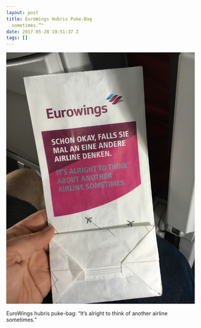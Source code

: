 ```yaml
---
layout: post
title: EuroWings Hubris Puke-Bag
  sometimes.”"
date: 2017-05-28 19:51:37 Z
tags: []
---
```

![](/media/2017/05/161173898944.jpg)

EuroWings hubris puke-bag: “It’s alright to think of another airline sometimes.”
